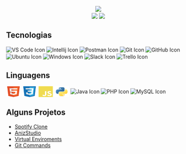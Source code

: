 <!-- Hello Everyone! My name is Erick; I'm studying to be a Web Developer. -->
<div align="center">
  <img src="https://readme-typing-svg.herokuapp.com/?color=Ufff&center=true&vCenter=true&multiline=true&width=500&height=100&lines=Hello+Everyone!+My+name+is+Erick;Im+studying+to+be+a+Web+Developer.">
</div>

<!-- Readme Stats -->
<div align="center">
  <img height="160em" src="https://github-readme-stats.vercel.app/api?username=eriick-monteiro&show_icons=true&theme=dracula&include_all_commits=true&count_private=true&borders=false"/>
  <img height="160em" src="https://github-readme-stats.vercel.app/api/top-langs/?username=eriick-monteiro&layout=compact&langs_count=8&theme=dracula&hide_&card_width=365"/>
</div>

<!-- Tecnologias e Linguagens -->
<div style="display: inline_block">

  ## Tecnologias
  <img align="center" alt="VS Code Icon"  height="30" width="40" src="https://cdn.jsdelivr.net/gh/devicons/devicon/icons/vscode/vscode-original.svg" />
  <img align="center" alt="Intellij Icon" height="40" width="40" src="https://cdn.jsdelivr.net/gh/devicons/devicon@latest/icons/intellij/intellij-original.svg" />
  <img align="center" alt="Postman Icon"  height="30" width="40" src="https://cdn.jsdelivr.net/gh/devicons/devicon@latest/icons/postman/postman-original.svg" />
  <img align="center" alt="Git Icon"      height="30" width="40" src="https://cdn.jsdelivr.net/gh/devicons/devicon/icons/git/git-original.svg" />
  <img align="center" alt="GitHub Icon"   height="30" width="30" src="https://user-images.githubusercontent.com/85596186/197550500-e095478b-f97b-43d1-9df1-02718e3ba928.png" />
  <img align="center" alt="Ubuntu Icon"   height="30" width="40" src="https://cdn.jsdelivr.net/gh/devicons/devicon@latest/icons/ubuntu/ubuntu-original.svg" />
  <img align="center" alt="Windows Icon"  height="30" width="40" src="https://cdn.jsdelivr.net/gh/devicons/devicon/icons/windows8/windows8-original.svg" />
  <img align="center" alt="Slack Icon"    height="30" width="40" src="https://cdn.jsdelivr.net/gh/devicons/devicon/icons/slack/slack-original.svg" />
  <img align="center" alt="Trello Icon"   height="30" width="40" src="https://cdn.jsdelivr.net/gh/devicons/devicon/icons/trello/trello-plain.svg" />
 
  ## Linguagens
  <img align="center" alt="HTML Icon"   height="30" width="40" src="https://raw.githubusercontent.com/devicons/devicon/master/icons/html5/html5-original.svg">
  <img align="center" alt="CSS Icon"    height="30" width="40" src="https://raw.githubusercontent.com/devicons/devicon/master/icons/css3/css3-original.svg">
  <img align="center" alt="Js Icon"     height="30" width="40" src="https://raw.githubusercontent.com/devicons/devicon/master/icons/javascript/javascript-plain.svg">
  <img align="center" alt="Python Icon" height="30" width="40" src="https://raw.githubusercontent.com/devicons/devicon/master/icons/python/python-original.svg">
  <img align="center" alt="Java Icon"   height="40" width="40" src="https://cdn.jsdelivr.net/gh/devicons/devicon@latest/icons/java/java-original.svg">
  <img align="center" alt="PHP Icon"    height="40" width="40" src="https://cdn.jsdelivr.net/gh/devicons/devicon@latest/icons/php/php-original.svg">
  <img align="center" alt="MySQL Icon"  height="50" width="60" src="https://cdn.jsdelivr.net/gh/devicons/devicon@latest/icons/mysql/mysql-original-wordmark.svg">
</div>

## Alguns Projetos
<div>
  <ul>
    <li><a target="_blank" href="https://eriick-monteiro.github.io/Spotify-Clone/">Spotify Clone</a></li>
    <li><a target="_blank" href="https://eriick-monteiro.github.io/AnizStudio/">AnizStudio</a></li>
    <li><a target="_blank" href="https://eriick-monteiro.github.io/VirtualEnviroments/">Virtual Enviroments</li>
    <li><a target="_blank" href="https://eriick-monteiro.github.io/Git-Commands/">Git Commands</li>
  </ul>
</div>
